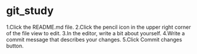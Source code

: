 # git_study

1.Click the README.md file.
2.Click the pencil icon in the upper right corner of the file view to edit.
3.In the editor, write a bit about yourself.
4.Write a commit message that describes your changes.
5.Click Commit changes button.
